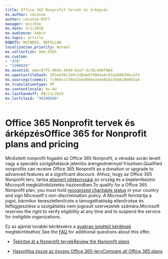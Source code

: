 ```yaml
---
title: Office 365 Nonprofit tervek és árképzés
ms.author: cmcatee
author: cmcatee-MSFT
manager: mnirkhe
ms.date: 3/1/2018
ms.audience: Admin
ms.topic: article
ROBOTS: NOINDEX, NOFOLLOW
localization_priority: Normal
ms.collection: Adm_O365
ms.custom:
- "478"
- "1500026"
ms.assetid: e6ec87f5-98d4-444d-b1e7-dc36cd60f064
ms.openlocfilehash: 503ed30c3a9c1d8ab67d964a6c03a1886d9bcefd
ms.sourcegitcommit: 7c90dcc570d32ebd968e3e4e816a7b482890b3a4
ms.translationtype: MT
ms.contentlocale: hu-HU
ms.lasthandoff: 08/13/2019
ms.locfileid: "36390586"
---
```

# <a name="office-365-for-nonprofit-plans-and-pricing"></a><span data-ttu-id="81016-102">Office 365 Nonprofit tervek és árképzés</span><span class="sxs-lookup"><span data-stu-id="81016-102">Office 365 for Nonprofit plans and pricing</span></span>

<span data-ttu-id="81016-103">Minősített nonprofit fogadni az Office 365 Nonprofit, a véradás során levett vagy a speciális szolgáltatások jelentős árengedménnyel frissítsen.</span><span class="sxs-lookup"><span data-stu-id="81016-103">Qualified nonprofits can receive Office 365 Nonprofit as a donation or upgrade to advanced features at a significant discount.</span></span> <span data-ttu-id="81016-104">Ahhoz, hogy az Office 365 Nonprofit terv, tartsa [elismert jótékonysági](https://go.microsoft.com/fwlink/p/?LinkID=330253) az ország és a bejelentkezési Microsoft megkülönböztetés-házirendben.</span><span class="sxs-lookup"><span data-stu-id="81016-104">To qualify for a Office 365 Nonprofit plan, you must hold [recognized charitable status](https://go.microsoft.com/fwlink/p/?LinkID=330253) in your country and sign Microsoft's non-discrimination policy.</span></span> <span data-ttu-id="81016-105">A Microsoft fenntartja a jogot, bármikor keresztellenőrzés a támogathatóság ellenőrzése és felfüggesztése a szolgáltatás nem jogosult szervezetek számára.</span><span class="sxs-lookup"><span data-stu-id="81016-105">Microsoft reserves the right to verify eligibility at any time and to suspend the service for ineligible organizations.</span></span>
  
<span data-ttu-id="81016-106">Ez az ajánlat további kérdésekre a [gyakran ismételt kérdések](https://products.office.com/nonprofit/office-365-nonprofit) megtekintéséhez.</span><span class="sxs-lookup"><span data-stu-id="81016-106">See the [FAQ](https://products.office.com/nonprofit/office-365-nonprofit) for additional questions about this offer.</span></span>
  
- [<span data-ttu-id="81016-107">Tekintse át a Nonprofit tervek</span><span class="sxs-lookup"><span data-stu-id="81016-107">Review the Nonprofit plans</span></span>](https://products.office.com/nonprofit/office-365-nonprofit-plans-and-pricing?tab=1)

- [<span data-ttu-id="81016-108">Hasonlítsa össze az összes Office 365-terv</span><span class="sxs-lookup"><span data-stu-id="81016-108">Compare all Office 365 plans</span></span>](https://products.office.com/business/compare-more-office-365-for-business-plans)